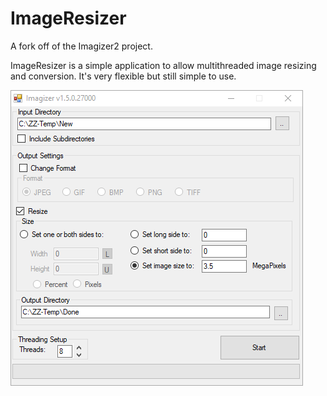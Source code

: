 # ImageResizer
A fork off of the Imagizer2 project.

ImageResizer is a simple application to allow multithreaded image resizing and conversion. It's very flexible but still simple to use.

![ImageResizer ScreenShot](/doc/screenshot.png)
